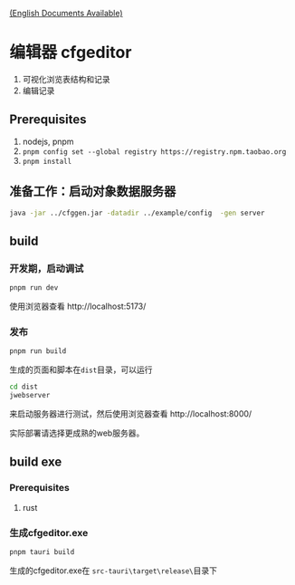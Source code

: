 [(English Documents Available)](README_EN.md)

# 编辑器 cfgeditor

1. 可视化浏览表结构和记录
2. 编辑记录

## Prerequisites

1. nodejs, pnpm
2. `pnpm config set --global registry https://registry.npm.taobao.org`
3. `pnpm install`


## 准备工作：启动对象数据服务器

```bash
java -jar ../cfggen.jar -datadir ../example/config  -gen server
```

## build

### 开发期，启动调试

```bash
pnpm run dev
```

使用浏览器查看 http://localhost:5173/


### 发布
```bash
pnpm run build
```

生成的页面和脚本在`dist`目录，可以运行
```bash
cd dist
jwebserver
```
来启动服务器进行测试，然后使用浏览器查看 http://localhost:8000/

实际部署请选择更成熟的web服务器。

## build exe

### Prerequisites
1. rust

### 生成cfgeditor.exe

```bash
pnpm tauri build
```

生成的cfgeditor.exe在 `src-tauri\target\release\`目录下